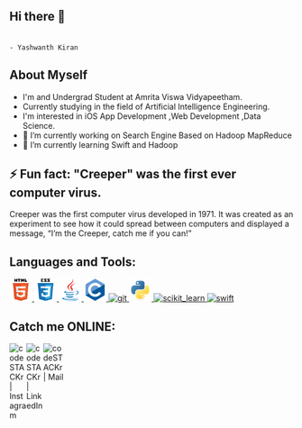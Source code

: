 ## Hi there 👋
                                                                                                - Yashwanth Kiran
## About Myself
- I'm and Undergrad Student at Amrita Viswa Vidyapeetham.
- Currently studying in the field of Artificial Intelligence Engineering.
- I'm interested in iOS App Development ,Web Development ,Data Science.
- 🔭 I’m currently working on Search Engine Based on Hadoop MapReduce
- 🌱 I’m currently learning Swift and Hadoop
## ⚡ Fun fact: "Creeper" was the first ever computer virus.

Creeper was the first computer virus developed in 1971. It was created as an experiment to see how it could spread between computers and displayed a message, “I’m the Creeper, catch me if you can!”
## Languages and Tools:

<p align="left"> 
<a href="https://www.w3.org/html/" target="_blank"> <img src="https://raw.githubusercontent.com/devicons/devicon/master/icons/html5/html5-original-wordmark.svg" alt="html5" width="40" height="40"/> </a> 
<a href="https://www.w3schools.com/css/" target="_blank"> <img src="https://raw.githubusercontent.com/devicons/devicon/master/icons/css3/css3-original-wordmark.svg" alt="css3" width="40" height="40"/> </a> 
<a href="https://www.java.com" target="_blank"> <img src="https://raw.githubusercontent.com/devicons/devicon/master/icons/java/java-original.svg" alt="java" width="40" height="40"/> </a> 
<a href="https://www.cprogramming.com/" target="_blank"> <img src="https://raw.githubusercontent.com/devicons/devicon/master/icons/c/c-original.svg"      alt="c" width="40" height="40"/> </a> 
<a href="https://git-scm.com/" target="_blank"> <img src="https://www.vectorlogo.zone/logos/git-scm/git-scm-icon.svg" alt="git" width="40" height="40"/> </a> 
<a href="https://www.python.org" target="_blank"> <img src="https://raw.githubusercontent.com/devicons/devicon/master/icons/python/python-original.svg" alt="python" width="40" height="40"/> </a>
<a href="https://scikit-learn.org/" target="_blank"> <img src="https://upload.wikimedia.org/wikipedia/commons/0/05/Scikit_learn_logo_small.svg" alt="scikit_learn" width="40" height="40"/> </a> 
<a href="https://developer.apple.com/swift/" target="_blank"> <img src="https://cdn.cdnlogo.com/logos/s/66/swift.svg" alt="swift" width="40" height="40"/> </a> 

</p>

## Catch me ONLINE:

[<img align="left" alt="codeSTACKr | Instagram" width="30px" src="https://upload.wikimedia.org/wikipedia/commons/thumb/9/96/Instagram.svg/1200px-Instagram.svg.png" />](https://www.instagram.com/_iyashk/)
[<img align="left" alt="codeSTACKr | LinkedIn" width="30px" src="https://upload.wikimedia.org/wikipedia/commons/e/e9/Linkedin_icon.svg" />](https://www.linkedin.com/in/yashwanth-kiran-7401b1211/)
[<img align="left" alt="codeSTACKr | Mail" width="40px" src="https://upload.wikimedia.org/wikipedia/commons/7/7e/Gmail_icon_%282020%29.svg" />](yashwanthkiran2624@gmail.com)

